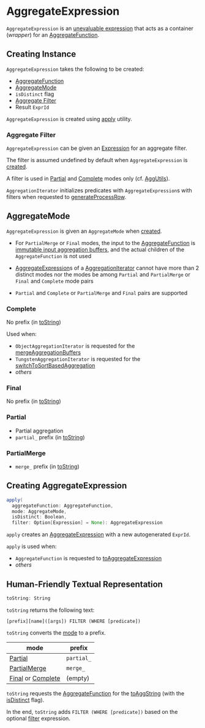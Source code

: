 # AggregateExpression

`AggregateExpression` is an [unevaluable expression](Unevaluable.md) that acts as a container (_wrapper_) for an [AggregateFunction](#aggregateFunction).

## Creating Instance

`AggregateExpression` takes the following to be created:

* <span id="aggregateFunction"> [AggregateFunction](AggregateFunction.md)
* [AggregateMode](#mode)
* <span id="isDistinct"> `isDistinct` flag
* [Aggregate Filter](#filter)
* <span id="resultId"> Result `ExprId`

`AggregateExpression` is created using [apply](#apply) utility.

### <span id="filter"> Aggregate Filter

`AggregateExpression` can be given an [Expression](Expression.md) for an aggregate filter.

The filter is assumed undefined by default when `AggregateExpression` is [created](#apply).

A filter is used in [Partial](#Partial) and [Complete](#Complete) modes only (cf. [AggUtils](../AggUtils.md#mayRemoveAggFilters)).

`AggregationIterator` initializes predicates with `AggregateExpression`s with filters when requested to [generateProcessRow](../physical-operators/AggregationIterator.md#generateProcessRow).

## <span id="mode"> AggregateMode

`AggregateExpression` is given an `AggregateMode` when [created](#creating-instance).

* For `PartialMerge` or `Final` modes, the input to the [AggregateFunction](#aggregateFunction) is [immutable input aggregation buffers](AggregateFunction.md#inputAggBufferAttributes), and the actual children of the `AggregateFunction` is not used

* [AggregateExpression](../physical-operators/AggregationIterator.md#aggregateExpressions)s of a [AggregationIterator](../physical-operators/AggregationIterator.md) cannot have more than 2 distinct modes nor the modes be among `Partial` and `PartialMerge` or `Final` and `Complete` mode pairs

* `Partial` and `Complete` or `PartialMerge` and `Final` pairs are supported

### <span id="Complete"> Complete

No prefix (in [toString](#toString))

Used when:

* `ObjectAggregationIterator` is requested for the [mergeAggregationBuffers](../physical-operators/ObjectAggregationIterator.md#mergeAggregationBuffers)
* `TungstenAggregationIterator` is requested for the [switchToSortBasedAggregation](../physical-operators/TungstenAggregationIterator.md#switchToSortBasedAggregation)
* _others_

### <span id="Final"> Final

No prefix (in [toString](#toString))

### <span id="Partial"> Partial

* Partial aggregation
* `partial_` prefix (in [toString](#toString))

### <span id="PartialMerge"> PartialMerge

* `merge_` prefix (in [toString](#toString))

## <span id="apply"> Creating AggregateExpression

```scala
apply(
  aggregateFunction: AggregateFunction,
  mode: AggregateMode,
  isDistinct: Boolean,
  filter: Option[Expression] = None): AggregateExpression
```

`apply` creates an [AggregateExpression](#creating-instance) with a new autogenerated `ExprId`.

`apply` is used when:

* `AggregateFunction` is requested to [toAggregateExpression](AggregateFunction.md#toAggregateExpression)
* _others_

## <span id="toString"> Human-Friendly Textual Representation

```scala
toString: String
```

`toString` returns the following text:

```text
[prefix][name]([args]) FILTER (WHERE [predicate])
```

`toString` converts the [mode](#mode) to a prefix.

mode | prefix
-----|----------
 [Partial](#Partial) | `partial_`
 [PartialMerge](#PartialMerge) | `merge_`
 [Final](#Final) or [Complete](#Complete) | (empty)

`toString` requests the [AggregateFunction](#aggregateFunction) for the [toAggString](AggregateFunction.md#toAggString) (with the [isDistinct](#isDistinct) flag).

In the end, `toString` adds `FILTER (WHERE [predicate])` based on the optional [filter](#filter) expression.

<!---
## Review Me

[[properties]]
.AggregateExpression's Properties
[width="100%",cols="1,2",options="header"]
|===
| Name
| Description

| `canonicalized`
| `AggregateExpression` with <<aggregateFunction, AggregateFunction>> expression `canonicalized` with the special `ExprId` as `0`.

| `children`
| <<aggregateFunction, AggregateFunction>> expression (for which `AggregateExpression` was created).

| `dataType`
| [DataType](../types/DataType.md) of [AggregateFunction](#aggregateFunction) expression

| `foldable`
| Disabled (i.e. `false`)

| `nullable`
| Whether or not <<aggregateFunction, AggregateFunction>> expression is nullable.

| [[references]] `references`
a| `AttributeSet` with the following:

* `references` of <<aggregateFunction, AggregateFunction>> when <<mode, AggregateMode>> is `Partial` or `Complete`

* spark-sql-Expression-AggregateFunction.md#aggBufferAttributes[aggBufferAttributes] of <<aggregateFunction, AggregateFunction>> when `PartialMerge` or `Final`

| `resultAttribute`
a|

spark-sql-Expression-Attribute.md[Attribute] that is:

* `AttributeReference` when <<aggregateFunction, AggregateFunction>> is itself resolved

* `UnresolvedAttribute` otherwise

| `sql`
| Requests <<aggregateFunction, AggregateFunction>> to generate SQL output (with <<isDistinct, isDistinct>> flag).

| `toString`
| <<toString-prefixes, Prefix per AggregateMode>> followed by <<aggregateFunction, AggregateFunction>>'s `toAggString` (with <<isDistinct, isDistinct>> flag).
|===
-->
